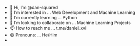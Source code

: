 - 👋 Hi, I’m @dan-squared
- 👀 I’m interested in ... Web Development and Machine Learning
- 🌱 I’m currently learning ... Python
- 💞️ I’m looking to collaborate on ... Machine Learning Projects
- 📫 How to reach me ... t.me/daniel_xvi
- 😄 Pronouns: ... He/Him
-

<!---
dan-squared/dan-squared is a ✨ special ✨ repository because its `README.md` (this file) appears on your GitHub profile.
You can click the Preview link to take a look at your changes.
--->
